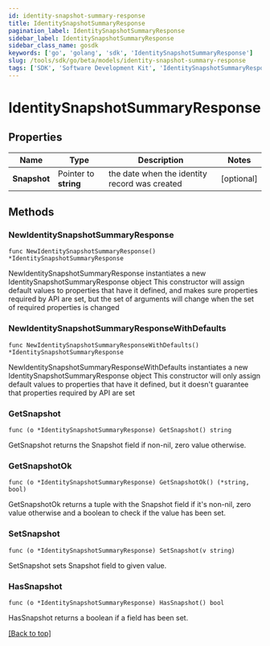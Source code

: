 ```yaml
---
id: identity-snapshot-summary-response
title: IdentitySnapshotSummaryResponse
pagination_label: IdentitySnapshotSummaryResponse
sidebar_label: IdentitySnapshotSummaryResponse
sidebar_class_name: gosdk
keywords: ['go', 'golang', 'sdk', 'IdentitySnapshotSummaryResponse'] 
slug: /tools/sdk/go/beta/models/identity-snapshot-summary-response
tags: ['SDK', 'Software Development Kit', 'IdentitySnapshotSummaryResponse']
---
```


# IdentitySnapshotSummaryResponse

## Properties

Name | Type | Description | Notes
------------ | ------------- | ------------- | -------------
**Snapshot** | Pointer to **string** | the date when the identity record was created | [optional] 

## Methods

### NewIdentitySnapshotSummaryResponse

`func NewIdentitySnapshotSummaryResponse() *IdentitySnapshotSummaryResponse`

NewIdentitySnapshotSummaryResponse instantiates a new IdentitySnapshotSummaryResponse object
This constructor will assign default values to properties that have it defined,
and makes sure properties required by API are set, but the set of arguments
will change when the set of required properties is changed

### NewIdentitySnapshotSummaryResponseWithDefaults

`func NewIdentitySnapshotSummaryResponseWithDefaults() *IdentitySnapshotSummaryResponse`

NewIdentitySnapshotSummaryResponseWithDefaults instantiates a new IdentitySnapshotSummaryResponse object
This constructor will only assign default values to properties that have it defined,
but it doesn't guarantee that properties required by API are set

### GetSnapshot

`func (o *IdentitySnapshotSummaryResponse) GetSnapshot() string`

GetSnapshot returns the Snapshot field if non-nil, zero value otherwise.

### GetSnapshotOk

`func (o *IdentitySnapshotSummaryResponse) GetSnapshotOk() (*string, bool)`

GetSnapshotOk returns a tuple with the Snapshot field if it's non-nil, zero value otherwise
and a boolean to check if the value has been set.

### SetSnapshot

`func (o *IdentitySnapshotSummaryResponse) SetSnapshot(v string)`

SetSnapshot sets Snapshot field to given value.

### HasSnapshot

`func (o *IdentitySnapshotSummaryResponse) HasSnapshot() bool`

HasSnapshot returns a boolean if a field has been set.


[[Back to top]](#) 


